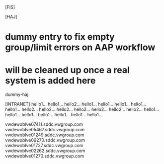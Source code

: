 [FIS]

[HAJ]
# dummy entry to fix empty group/limit errors on AAP workflow
# will be cleaned up once a real system is added here
dummy-haj

[INTRANET]
hello1...
hello1...
hello2...
hello1...
hello1...
hello1...
hello1...
hello1...
hello2...
hello2...
hello2...
hello2...
hello2...
hello2...
hello2...
hello1...
hello1...
hello1...
hello1...
hello1...
hello1...
hello1...



vwdewoblve07411.sddc.vwgroup.com
vwdewoblve05467.sddc.vwgroup.com
vwdewoblve01249.sddc.vwgroup.com
vwdewoblve09270.sddc.vwgroup.com
vwdewoblve01727.sddc.vwgroup.com
vwdewoblve02262.sddc.vwgroup.com
vwdewoblve01270.sddc.vwgroup.com
